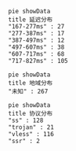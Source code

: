 
```mermaid
pie showData
title 延迟分布
"167-277ms" : 27
"277-387ms" : 17
"387-497ms" : 12
"497-607ms" : 38
"607-717ms" : 68
"717-827ms" : 105
```
```mermaid
pie showData
title 地域分布
"未知" : 267
```
```mermaid
pie showData
title 协议分布
"ss" : 128
"trojan" : 21
"vless" : 116
"ssr" : 2
```